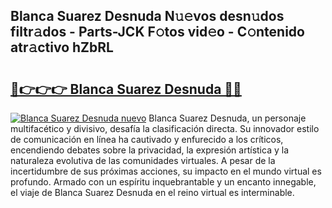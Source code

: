 ## Blanca Suarez Desnuda N𝚞𝚎vos desn𝚞dos filtr𝚊dos - Parts-JCK F𝚘tos vid𝚎o - C𝚘ntenido atr𝚊ctivo hZbRL

# <h2><a href="http://mb9c1n8.tromn.icu/?c=Blanca+Suarez+Desnuda">🔗👉👉👉 Blanca Suarez Desnuda 🔗🔗</a></h2>

[![Blanca Suarez Desnuda nuevo](https://i.imgur.com/pEAQMta.gif)](http://mb9c1n8.tromn.icu/?c=Blanca+Suarez+Desnuda)
Blanca Suarez Desnuda, un personaje multifacético y divisivo, desafía la clasificación directa. Su innovador estilo de comunicación en línea ha cautivado y enfurecido a los críticos, encendiendo debates sobre la privacidad, la expresión artística y la naturaleza evolutiva de las comunidades virtuales. A pesar de la incertidumbre de sus próximas acciones, su impacto en el mundo virtual es profundo. Armado con un espíritu inquebrantable y un encanto innegable, el viaje de Blanca Suarez Desnuda en el reino virtual es interminable.
